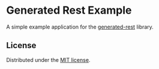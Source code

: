 # Generated Rest Example
A simple example application for the [generated-rest](https://github.com/nerdfactor/Generated-Rest) library.

## License

Distributed under the [MIT license](LICENSE.md).
